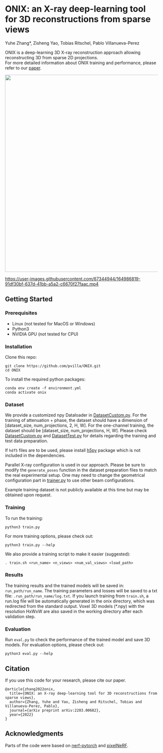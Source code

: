 # ONIX: an X-ray deep-learning tool for 3D reconstructions from sparse views

Yuhe Zhang\*, Zisheng Yao, Tobias Ritschel, Pablo Villanueva-Perez

ONIX is a deep-learning 3D X-ray reconstruction approach allowing reconstructing 3D from sparse 2D projections.  
For more detailed information about ONIX training and performance, please refer to our [paper](https://doi.org/10.1002/appl.202300016).

<p align="center">
<img src="images/ONIX-Illustration.png" width="650"/>
</p>

https://user-images.githubusercontent.com/67344944/164986819-91df30bf-637d-41bb-a5a2-c6670f27faac.mp4


## Getting Started
### Prerequisites

- Linux (not tested for MacOS or Windows)
- Python3
- NVIDIA GPU (not tested for CPU)

### Installation

Clone this repo:

```
git clone https://github.com/pvilla/ONIX.git
cd ONIX
```
To install the required python packages:

```
conda env create -f environment.yml
conda activate onix
```

### Dataset 

We provide a customized npy Dataloader in [DatasetCustom.py](https://github.com/pvilla/ONIX/blob/master/models/DatasetCustom.py).
For the training of attenuation + phase, the dataset should have a dimension of [dataset_size, num_projections, 2, H, W]. For the one-channel training, the dataset should be [dataset_size, num_projections, H, W]. 
Please check [DatasetCustom.py](https://github.com/pvilla/ONIX/blob/master/models/DatasetCustom.py) and [DatasetTest.py](https://github.com/pvilla/ONIX/blob/master/models/DatasetTest.py) for details regarding the training and test data preparation.

If `hdf5` files are to be used, please install [h5py](https://anaconda.org/anaconda/h5py) package which is not included in the dependencies.

Parallel X-ray configuration is used in our approach. 
Please be sure to modify the `generate_poses` function in the dataset preparation files to match the real experimental setup. 
One may need to change the geometrical configuration part in [trainer.py](https://github.com/pvilla/ONIX/blob/master/models/trainer.py) to use other beam configurations.

Example training dataset is not publicly available at this time but may be obtained upon request.


### Training
To run the training:

`python3 train.py`

For more training options, please check out:

`python3 train.py --help`

We also provide a training script to make it easier (suggested):

`. train.sh <run_name> <n_views> <num_val_views> <load_path>`


### Results
The training results and the trained models will be saved in: `run_path/run_name`.
The training parameters and losses will be saved to a txt file: `.run_path/run_name/log.txt`.
If you launch training from `train.sh`, a run.log file will be automatically generated in the onix directory, which was redirected from the standard output.
Voxel 3D models (\*.npy) with the resolution HxWxW are also saved in the working directory after each validation step. 
 

### Evaluation
Run `eval.py` to check the performance of the trained model and save 3D models. 
For evaluation options, please check out:

`python3 eval.py --help`

## Citation
If you use this code for your research, please cite our paper.
```
@article{zhang2022onix,
  title={ONIX: an X-ray deep-learning tool for 3D reconstructions from sparse views},
  author={Zhang, Yuhe and Yao, Zisheng and Ritschel, Tobias and Villanueva-Perez, Pablo},
  journal={arXiv preprint arXiv:2203.00682},
  year={2022}
}
```
## Acknowledgments
Parts of the code were based on [nerf-pytorch](https://github.com/krrish94/nerf-pytorch) and [pixelNeRF](https://github.com/sxyu/pixel-nerf).
